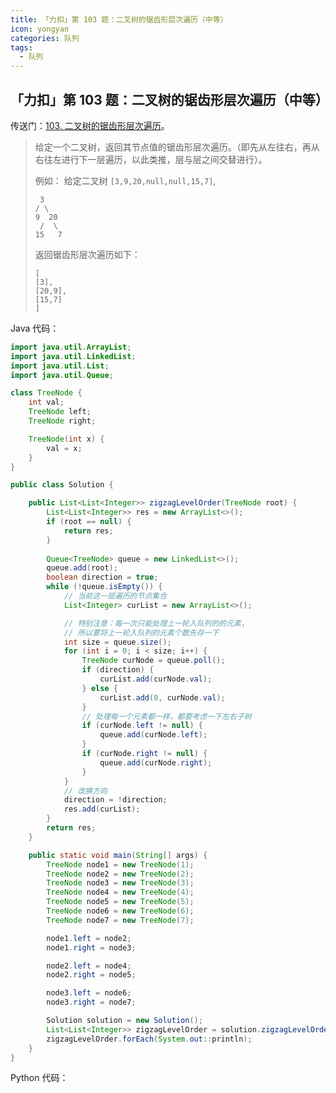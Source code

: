 ```yaml
---
title: 「力扣」第 103 题：二叉树的锯齿形层次遍历（中等）
icon: yongyan
categories: 队列
tags:
  - 队列
---
```



## 「力扣」第 103 题：二叉树的锯齿形层次遍历（中等）

传送门：[103. 二叉树的锯齿形层次遍历](https://leetcode-cn.com/problems/binary-tree-zigzag-level-order-traversal/)。

> 给定一个二叉树，返回其节点值的锯齿形层次遍历。（即先从左往右，再从右往左进行下一层遍历，以此类推，层与层之间交替进行）。
>
> 例如：
> 给定二叉树 `[3,9,20,null,null,15,7]`,
>
> ```
>  3
> / \
> 9  20
>  /  \
> 15   7
> ```
>
> 返回锯齿形层次遍历如下：
>
> ```
> [
> [3],
> [20,9],
> [15,7]
> ]
> ```

Java 代码：

```java
import java.util.ArrayList;
import java.util.LinkedList;
import java.util.List;
import java.util.Queue;

class TreeNode {
    int val;
    TreeNode left;
    TreeNode right;

    TreeNode(int x) {
        val = x;
    }
}

public class Solution {

    public List<List<Integer>> zigzagLevelOrder(TreeNode root) {
        List<List<Integer>> res = new ArrayList<>();
        if (root == null) {
            return res;
        }
        
        Queue<TreeNode> queue = new LinkedList<>();
        queue.add(root);
        boolean direction = true;
        while (!queue.isEmpty()) {
            // 当前这一层遍历的节点集合
            List<Integer> curList = new ArrayList<>();

            // 特别注意：每一次只能处理上一轮入队列的的元素，
            // 所以要将上一轮入队列的元素个数先存一下
            int size = queue.size();
            for (int i = 0; i < size; i++) {
                TreeNode curNode = queue.poll();
                if (direction) {
                    curList.add(curNode.val);
                } else {
                    curList.add(0, curNode.val);
                }
                // 处理每一个元素都一样，都要考虑一下左右子树
                if (curNode.left != null) {
                    queue.add(curNode.left);
                }
                if (curNode.right != null) {
                    queue.add(curNode.right);
                }
            }
            // 改换方向
            direction = !direction;
            res.add(curList);
        }
        return res;
    }

    public static void main(String[] args) {
        TreeNode node1 = new TreeNode(1);
        TreeNode node2 = new TreeNode(2);
        TreeNode node3 = new TreeNode(3);
        TreeNode node4 = new TreeNode(4);
        TreeNode node5 = new TreeNode(5);
        TreeNode node6 = new TreeNode(6);
        TreeNode node7 = new TreeNode(7);

        node1.left = node2;
        node1.right = node3;

        node2.left = node4;
        node2.right = node5;

        node3.left = node6;
        node3.right = node7;

        Solution solution = new Solution();
        List<List<Integer>> zigzagLevelOrder = solution.zigzagLevelOrder(node1);
        zigzagLevelOrder.forEach(System.out::println);
    }
}
```



Python 代码：

```python

```

